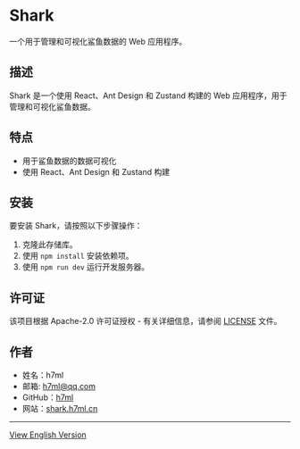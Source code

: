 # Shark

一个用于管理和可视化鲨鱼数据的 Web 应用程序。

## 描述

Shark 是一个使用 React、Ant Design 和 Zustand 构建的 Web 应用程序，用于管理和可视化鲨鱼数据。

## 特点

- 用于鲨鱼数据的数据可视化
- 使用 React、Ant Design 和 Zustand 构建

## 安装

要安装 Shark，请按照以下步骤操作：

1. 克隆此存储库。
2. 使用 `npm install` 安装依赖项。
3. 使用 `npm run dev` 运行开发服务器。

## 许可证

该项目根据 Apache-2.0 许可证授权 - 有关详细信息，请参阅 [LICENSE](http://www.apache.org/licenses/LICENSE-2.0) 文件。

## 作者

- 姓名：h7ml
- 邮箱: [h7ml@qq.com](mailto:h7ml@qq.com)
- GitHub：[h7ml](https://github.com/h7ml)
- 网站：[shark.h7ml.cn](https://shark.h7ml.cn)

---

[View English Version](readme.md)
